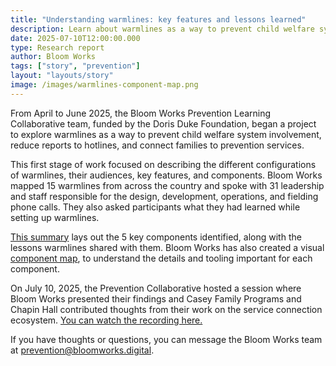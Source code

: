 ```yaml
---
title: "Understanding warmlines: key features and lessons learned"
description: Learn about warmlines as a way to prevent child welfare system involvement, reduce reports to hotlines, and connect families to prevention services.
date: 2025-07-10T12:00:00.000
type: Research report
author: Bloom Works
tags: ["story", "prevention"]
layout: "layouts/story"
image: /images/warmlines-component-map.png
---
```


From April to June 2025, the Bloom Works Prevention Learning Collaborative team, funded by the Doris Duke Foundation, began a project to explore warmlines as a way to prevent child welfare system involvement, reduce reports to hotlines, and connect families to prevention services. 

This first stage of work focused on describing the different configurations of warmlines, their audiences, key features, and components. Bloom Works mapped 15 warmlines from across the country and spoke with 31 leadership and staff responsible for the design, development, operations, and fielding phone calls. They also asked participants what they had learned while setting up warmlines. 

[This summary](https://drive.google.com/file/d/1TrnWBsz3mpheUx__vRNsvYSTxQ8jgzSd/view) lays out the 5 key components identified, along with the lessons warmlines shared with them. Bloom Works has also created a visual [component map](https://drive.google.com/file/d/1X8Y1pVvRdDiCD_P9iPnUwNUEdRoYgA1d/view?usp=drive_link), to understand the details and tooling important for each component. 

On July 10, 2025, the Prevention Collaborative hosted a session where Bloom Works presented their findings and Casey Family Programs and Chapin Hall contributed thoughts from their work on the service connection ecosystem. [You can watch the recording here.](https://drive.google.com/file/d/14c8A4ioOcqfgahoNwNgUVn2mIFPl9mQa/view)

If you have thoughts or questions, you can message the Bloom Works team at [prevention@bloomworks.digital](mailto:prevention@bloomworks.digital). 